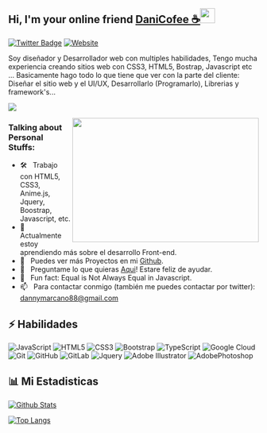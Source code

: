 ## Hi, I'm  your online friend [DaniCofee ☕](https://twitter.com/CofeeDev/)<img src="https://raw.githubusercontent.com/aemmadi/aemmadi/master/wave.gif" width="30px">

[![Twitter Badge](https://img.shields.io/badge/-DaniCofee-blue?style=flat-square&logo=Twitter&logoColor=white&link=https://twitter.com/CofeeDev/)](https://twitter.com/CofeeDev)
[![Website](https://img.shields.io/badge/-Website-black?style=flat-square&logo=google-chrome&logoColor=%230076D6&link=https://twitter.com/CofeeDev/)](https://twitter.com/CofeeDev)

Soy diseñador y Desarrollador web con multiples habilidades, Tengo mucha experiencia creando sitios web con CSS3, HTML5, Bostrap, Javascript etc ...
Basicamente hago todo lo que tiene que ver con la parte del cliente: Diseñar el sitio web y el UI/UX, Desarrollarlo (Programarlo), Librerias y framework's...

[![](https://gitwar.herokuapp.com/badge?username=DaniCofee&label=Gitwar%20Profile%20Score&style=for-the-badge&color=0088cc)](https://gitwar.herokuapp.com/)

<img align="right" height="250" width="375" alt="" src="https://raw.githubusercontent.com/iampavangandhi/iampavangandhi/master/gifs/coder.gif" />

### Talking about Personal Stuffs:

- 🛠 &nbsp; Trabajo con HTML5, CSS3, Anime.js, <br /> Jquery, Boostrap, Javascript, etc.
- 🚀 &nbsp; Actualmente estoy aprendiendo más sobre el desarrollo Front-end.
- 🔭 &nbsp; Puedes ver más Proyectos en mi [Github](https://github.com/DaniCofee).
- 💬 &nbsp; Preguntame lo que quieras [Aqui](https://twitter.com/CofeeDev/)! Estare feliz de ayudar.
- 👾 &nbsp; Fun fact: Equal is Not Always Equal in Javascript.
- 📫 &nbsp; Para contactar conmigo (también me puedes contactar por twitter): dannymarcano88@gmail.com

## ⚡ Habilidades

![JavaScript](https://img.shields.io/badge/-JavaScript-black?style=flat-square&logo=javascript)
![HTML5](https://img.shields.io/badge/-HTML5-E34F26?style=flat-square&logo=html5&logoColor=white)
![CSS3](https://img.shields.io/badge/-CSS3-1572B6?style=flat-square&logo=css3)
![Bootstrap](https://img.shields.io/badge/-Bootstrap-563D7C?style=flat-square&logo=bootstrap)
![TypeScript](https://img.shields.io/badge/-TypeScript-007ACC?style=flat-square&logo=typescript)
![Google Cloud](https://img.shields.io/badge/Google%20Cloud-black?style=flat-square&logo=google-cloud)
![Git](https://img.shields.io/badge/-Git-black?style=flat-square&logo=git)
![GitHub](https://img.shields.io/badge/-GitHub-181717?style=flat-square&logo=github)
![GitLab](https://img.shields.io/badge/-GitLab-FCA121?style=flat-square&logo=gitlab)
![Jquery](https://img.shields.io/badge/-jquery-%230769AD?style=flat-square&logo=jquery)
![Adobe Illustrator](https://img.shields.io/badge/-Adobe%20Illustrator-%23FF9A00?style=flat-square&logo=adobe%20illustrator&logoColor=white)
![AdobePhotoshop](https://img.shields.io/badge/-Adobe%20Photoshop%20-%2331A8FF?style=flat-square&logo=adobe%20photoshop&logoColor=white)

## 📊 Mi Estadisticas

[![Github Stats](https://github-readme-stats.vercel.app/api?username=DaniCofee)](https://github.com/anuraghazra/github-readme-stats)

[![Top Langs](https://github-readme-stats.vercel.app/api/top-langs/?username=DaniCofee&layout=compact)](https://github.com/anuraghazra/github-readme-stats)
